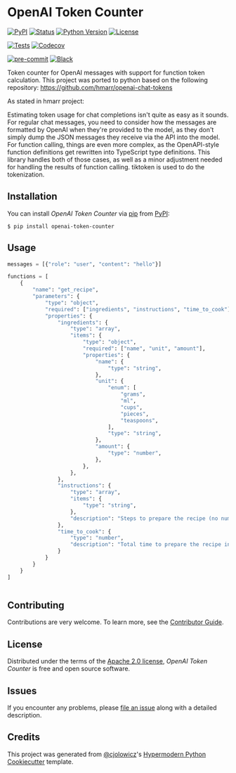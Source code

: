 # OpenAI Token Counter

[![PyPI](https://img.shields.io/pypi/v/openai-token-counter.svg)][pypi_]
[![Status](https://img.shields.io/pypi/status/openai-token-counter.svg)][status]
[![Python Version](https://img.shields.io/pypi/pyversions/openai-token-counter)][python version]
[![License](https://img.shields.io/pypi/l/openai-token-counter)][license]

[![Tests](https://github.com/Eitan1112/openai-token-counter/workflows/Tests/badge.svg)][tests]
[![Codecov](https://codecov.io/gh/Eitan1112/openai-token-counter/branch/main/graph/badge.svg)][codecov]

[![pre-commit](https://img.shields.io/badge/pre--commit-enabled-brightgreen?logo=pre-commit&logoColor=white)][pre-commit]
[![Black](https://img.shields.io/badge/code%20style-black-000000.svg)][black]

[pypi_]: https://pypi.org/project/openai-token-counter/
[status]: https://pypi.org/project/openai-token-counter/
[python version]: https://pypi.org/project/openai-token-counter
[tests]: https://github.com/Eitan1112/openai-token-counter/actions?workflow=Tests
[codecov]: https://app.codecov.io/gh/Eitan1112/openai-token-counter
[pre-commit]: https://github.com/pre-commit/pre-commit
[black]: https://github.com/psf/black

Token counter for OpenAI messages with support for function token calculation.
This project was ported to python based on the following repository:
https://github.com/hmarr/openai-chat-tokens

As stated in hmarr project:
>
Estimating token usage for chat completions isn't quite as easy as it sounds.
For regular chat messages, you need to consider how the messages are formatted by OpenAI when they're provided to the model, as they don't simply dump the JSON messages they receive via the API into the model.
For function calling, things are even more complex, as the OpenAPI-style function definitions get rewritten into TypeScript type definitions.
This library handles both of those cases, as well as a minor adjustment needed for handling the results of function calling. tiktoken is used to do the tokenization.
>

## Installation

You can install _OpenAI Token Counter_ via [pip] from [PyPI]:

```console
$ pip install openai-token-counter
```

## Usage

```python
messages = [{"role": "user", "content": "hello"}]

functions = [
    {
        "name": "get_recipe",
        "parameters": {
            "type": "object",
            "required": ["ingredients", "instructions", "time_to_cook"],
            "properties": {
                "ingredients": {
                    "type": "array",
                    "items": {
                        "type": "object",
                        "required": ["name", "unit", "amount"],
                        "properties": {
                            "name": {
                                "type": "string",
                            },
                            "unit": {
                                "enum": [
                                    "grams",
                                    "ml",
                                    "cups",
                                    "pieces",
                                    "teaspoons",
                                ],
                                "type": "string",
                            },
                            "amount": {
                                "type": "number",
                            },
                        },
                    },
                },
                "instructions": {
                    "type": "array",
                    "items": {
                        "type": "string",
                    },
                    "description": "Steps to prepare the recipe (no numbering)",
                },
                "time_to_cook": {
                    "type": "number",
                    "description": "Total time to prepare the recipe in minutes",
                }
            }
        }
    }
]



```

## Contributing

Contributions are very welcome.
To learn more, see the [Contributor Guide].

## License

Distributed under the terms of the [Apache 2.0 license][license],
_OpenAI Token Counter_ is free and open source software.

## Issues

If you encounter any problems,
please [file an issue] along with a detailed description.

## Credits

This project was generated from [@cjolowicz]'s [Hypermodern Python Cookiecutter] template.

[@cjolowicz]: https://github.com/cjolowicz
[pypi]: https://pypi.org/
[hypermodern python cookiecutter]: https://github.com/cjolowicz/cookiecutter-hypermodern-python
[file an issue]: https://github.com/Eitan1112/openai-token-counter/issues
[pip]: https://pip.pypa.io/

<!-- github-only -->

[license]: https://github.com/Eitan1112/openai-token-counter/blob/main/LICENSE
[contributor guide]: https://github.com/Eitan1112/openai-token-counter/blob/main/CONTRIBUTING.md
[command-line reference]: https://openai-token-counter.readthedocs.io/en/latest/usage.html

